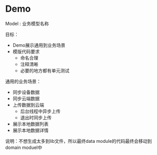 # Demo

Model : 业务模型名称 


目标：
* Demo展示通用到业务场景
* 模版代码要求
    * 命名合理
    * 注释清晰
    * 必要的地方都有单元测试

通用的业务场景：
* 同步设备数据
* 同步云端数据
* 上传数据到云端
    * 后台线程中异步上传
    * 退出时同步上传
* 展示本地数据列表
* 展示本地数据详情


说明：不想生成太多到lib文件，所以最终data module的代码最终会移动到domain moduel中